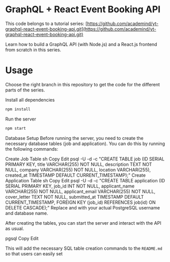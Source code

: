 # GraphQL + React Event Booking API
This code belongs to a tutorial series: [https://github.com/academind/yt-graphql-react-event-booking-api.git](https://github.com/academind/yt-graphql-react-event-booking-api.git)

Learn how to build a GraphQL API (with Node.js) and a React.js frontend from scratch in this series.

# Usage
Choose the right branch in this repository to get the code for the different parts of the series.

Install all dependencies
```sh
npm install
```

Run the server
```sh
npm start
```
Database Setup
Before running the server, you need to create the necessary database tables (job and application). You can do this by running the following commands:

Create Job Table
sh
Copy
Edit
psql -U <your-username> -d <your-database> -c "CREATE TABLE job (ID SERIAL PRIMARY KEY, title VARCHAR(255) NOT NULL, description TEXT NOT NULL, company VARCHAR(255) NOT NULL, location VARCHAR(255), created_at TIMESTAMP DEFAULT CURRENT_TIMESTAMP);"
Create Application Table
sh
Copy
Edit
psql -U <your-username> -d <your-database> -c "CREATE TABLE application (ID SERIAL PRIMARY KEY, job_id INT NOT NULL, applicant_name VARCHAR(255) NOT NULL, applicant_email VARCHAR(255) NOT NULL, cover_letter TEXT NOT NULL, submitted_at TIMESTAMP DEFAULT CURRENT_TIMESTAMP, FOREIGN KEY (job_id) REFERENCES job(id) ON DELETE CASCADE);"
Replace <your-username> and <your-database> with your actual PostgreSQL username and database name.

After creating the tables, you can start the server and interact with the API as usual.

pgsql
Copy
Edit

This will add the necessary SQL table creation commands to the `README.md` so that users can easily set
